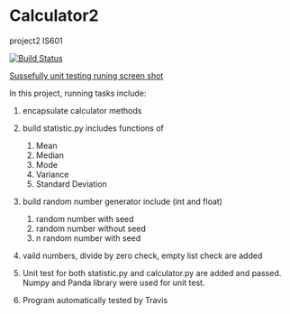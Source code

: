 # Calculator2
project2 IS601

[![Build Status](https://travis-ci.com/konaer/Calculator2.svg?branch=master)](https://travis-ci.com/konaer/Calculator2)

[Sussefully unit testing runing screen shot](https://github.com/konaer/images/blob/main/test1.png)

In this project, running tasks include:

1. encapsulate calculator methods
2. build statistic.py includes functions of 
     1. Mean
     2. Median
     3. Mode
     4. Variance
     5. Standard Deviation

3. build random number generator include (int and float)
    1. random number with seed
    2. random number without seed
    3. n random number with seed
    
4. vaild numbers, divide by zero check, empty list check are added
5. Unit test for both statistic.py and calculator.py are added and passed. Numpy and Panda library were used for unit test.
6. Program automatically tested by Travis

